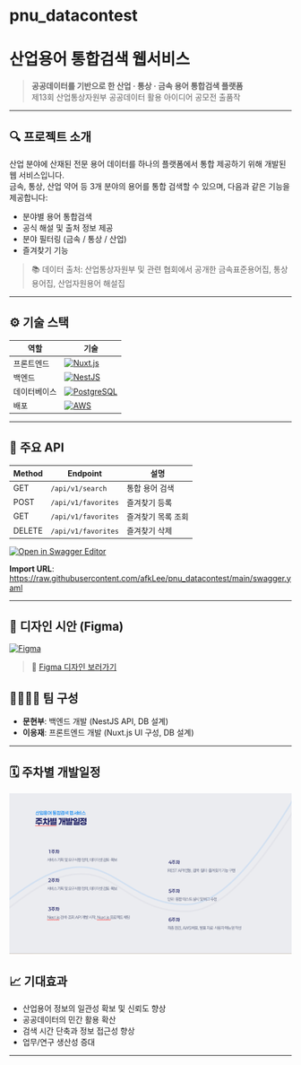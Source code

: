 # pnu_datacontest


# 산업용어 통합검색 웹서비스

> **공공데이터를 기반으로 한 산업 · 통상 · 금속 용어 통합검색 플랫폼**  
> 제13회 산업통상자원부 공공데이터 활용 아이디어 공모전 출품작

---

## 🔍 프로젝트 소개

산업 분야에 산재된 전문 용어 데이터를 하나의 플랫폼에서 통합 제공하기 위해 개발된 웹 서비스입니다.  
금속, 통상, 산업 약어 등 3개 분야의 용어를 통합 검색할 수 있으며, 다음과 같은 기능을 제공합니다:

- 분야별 용어 통합검색
- 공식 해설 및 출처 정보 제공
- 분야 필터링 (금속 / 통상 / 산업)
- 즐겨찾기 기능

> 📚 데이터 출처: 산업통상자원부 및 관련 협회에서 공개한 금속표준용어집, 통상용어집, 산업자원용어 해설집

---

## ⚙️ 기술 스택

| 역할       | 기술                        |
|------------|-----------------------------|
| 프론트엔드 | [![Nuxt.js](https://img.shields.io/badge/Nuxt.js-00DC82?style=for-the-badge&logo=nuxt.js&logoColor=white)](https://nuxt.com)                     |
| 백엔드     | [![NestJS](https://img.shields.io/badge/NestJS-E0234E?style=for-the-badge&logo=nestjs&logoColor=white)](https://nestjs.com) |
| 데이터베이스 | [![PostgreSQL](https://img.shields.io/badge/PostgreSQL-336791?style=for-the-badge&logo=postgresql&logoColor=white)](https://www.postgresql.org)                  |
| 배포       | [![AWS](https://img.shields.io/badge/AWS-232F3E?style=for-the-badge&logo=amazon-aws&logoColor=white)](https://aws.amazon.com)                       |

---

## 🧪 주요 API

| Method | Endpoint        | 설명                      |
|--------|------------------|---------------------------|
| GET    | `/api/v1/search` | 통합 용어 검색            |
| POST   | `/api/v1/favorites` | 즐겨찾기 등록         |
| GET    | `/api/v1/favorites` | 즐겨찾기 목록 조회     |
| DELETE | `/api/v1/favorites` | 즐겨찾기 삭제         |

[![Open in Swagger Editor](https://img.shields.io/badge/Swagger%20Editor-Open-blue?logo=swagger)](https://editor.swagger.io/?url=https://raw.githubusercontent.com/afkLee/pnu_datacontest/main/swagger.yaml)

 **Import URL**: https://raw.githubusercontent.com/afkLee/pnu_datacontest/main/swagger.yaml

---
## 🎨 디자인 시안 (Figma)

[![Figma](https://img.shields.io/badge/Figma-Design-blue?logo=figma)](https://www.figma.com/design/MR8PTDyiM76EosyiQEA3Kt/%EC%82%B0%EC%97%85-%EC%9A%A9%EC%96%B4-%ED%86%B5%ED%95%A9-%EC%84%9C%EB%B9%84%EC%8A%A4?node-id=5-2825)

> 📌 [Figma 디자인 보러가기](https://www.figma.com/design/MR8PTDyiM76EosyiQEA3Kt/%EC%82%B0%EC%97%85-%EC%9A%A9%EC%96%B4-%ED%86%B5%ED%95%A9-%EC%84%9C%EB%B9%84%EC%8A%A4?node-id=5-2825)




## 👨‍👩‍👧‍👦 팀 구성

- **문현부**: 백엔드 개발 (NestJS API, DB 설계)
- **이응재**: 프론트엔드 개발 (Nuxt.js UI 구성, DB 설계)

---
## 🗓️ 주차별 개발일정

![주차별 개발일정](./개발일정.png)




## 📈 기대효과

- 산업용어 정보의 일관성 확보 및 신뢰도 향상
- 공공데이터의 민간 활용 확산
- 검색 시간 단축과 정보 접근성 향상
- 업무/연구 생산성 증대

---

